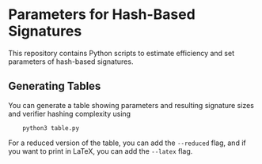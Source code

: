 # Parameters for Hash-Based Signatures

This repository contains Python scripts to estimate efficiency and set parameters of hash-based signatures.

## Generating Tables

You can generate a table showing parameters and resulting signature sizes and verifier hashing complexity using
```
    python3 table.py
```

For a reduced version of the table, you can add the `--reduced` flag, and if you want to print in LaTeX, you can add the `--latex` flag.